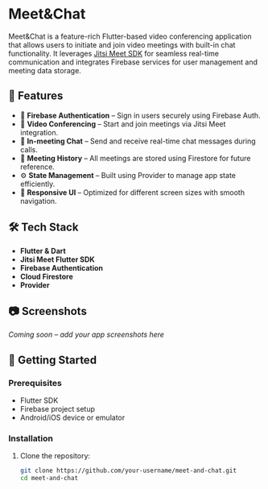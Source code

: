 # Meet&Chat

Meet&Chat is a feature-rich Flutter-based video conferencing application that allows users to initiate and join video meetings with built-in chat functionality. It leverages [Jitsi Meet SDK](https://jitsi.github.io/handbook/docs/dev-guide/dev-guide-flutter-sdk) for seamless real-time communication and integrates Firebase services for user management and meeting data storage.

## 🚀 Features

- 🔐 **Firebase Authentication** – Sign in users securely using Firebase Auth.
- 🎥 **Video Conferencing** – Start and join meetings via Jitsi Meet integration.
- 💬 **In-meeting Chat** – Send and receive real-time chat messages during calls.
- 📁 **Meeting History** – All meetings are stored using Firestore for future reference.
- ⚙️ **State Management** – Built using Provider to manage app state efficiently.
- 📱 **Responsive UI** – Optimized for different screen sizes with smooth navigation.

## 🛠️ Tech Stack

- **Flutter & Dart**
- **Jitsi Meet Flutter SDK**
- **Firebase Authentication**
- **Cloud Firestore**
- **Provider**

## 📷 Screenshots

*Coming soon – add your app screenshots here*

## 🔧 Getting Started

### Prerequisites

- Flutter SDK
- Firebase project setup
- Android/iOS device or emulator

### Installation

1. Clone the repository:
   ```bash
   git clone https://github.com/your-username/meet-and-chat.git
   cd meet-and-chat
